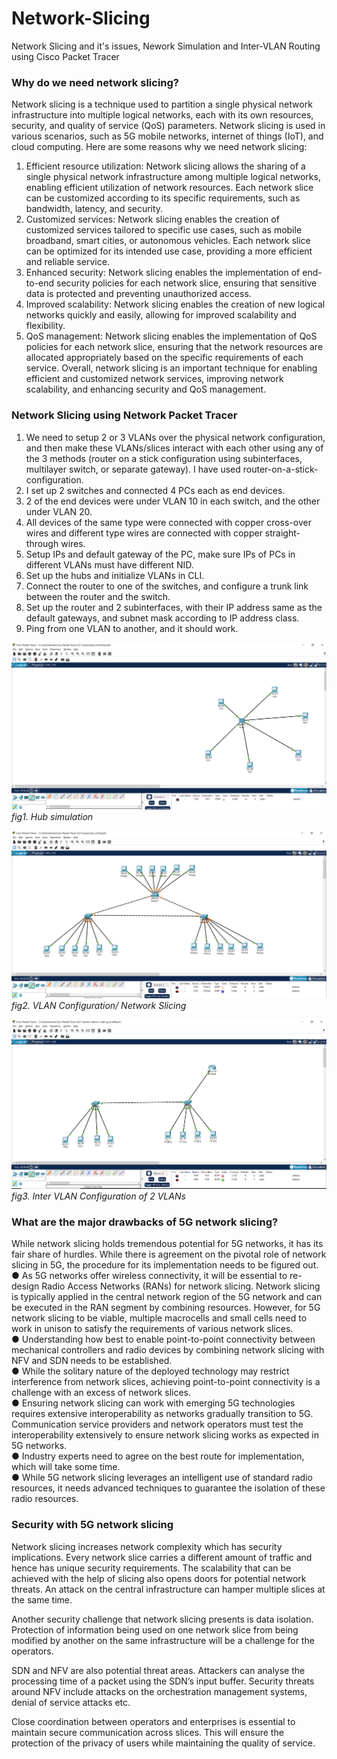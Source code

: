 # Network-Slicing
Network Slicing and it's issues, Nework Simulation and Inter-VLAN Routing using Cisco Packet Tracer 

### Why do we need network slicing?

Network slicing is a technique used to partition a single physical network infrastructure into multiple logical networks, each with its own resources, security, and quality of service (QoS) parameters. Network slicing is used in various scenarios, such as 5G mobile networks, internet of things (IoT), and cloud computing. Here are some reasons why we need network slicing:
1.	Efficient resource utilization: Network slicing allows the sharing of a single physical network infrastructure among multiple logical networks, enabling efficient utilization of network resources. Each network slice can be customized according to its specific requirements, such as bandwidth, latency, and security.
2.	Customized services: Network slicing enables the creation of customized services tailored to specific use cases, such as mobile broadband, smart cities, or autonomous vehicles. Each network slice can be optimized for its intended use case, providing a more efficient and reliable service.
3.	Enhanced security: Network slicing enables the implementation of end-to-end security policies for each network slice, ensuring that sensitive data is protected and preventing unauthorized access.
4.	Improved scalability: Network slicing enables the creation of new logical networks quickly and easily, allowing for improved scalability and flexibility.
5.	QoS management: Network slicing enables the implementation of QoS policies for each network slice, ensuring that the network resources are allocated appropriately based on the specific requirements of each service.
Overall, network slicing is an important technique for enabling efficient and customized network services, improving network scalability, and enhancing security and QoS management.

### Network Slicing using Network Packet Tracer

1.	We need to setup 2 or 3 VLANs over the physical network configuration, and then make these VLANs/slices interact with each other using any of the 3 methods (router on a stick configuration using subinterfaces, multilayer switch, or separate gateway). I have used router-on-a-stick-configuration.
2.	I set up 2 switches and connected 4 PCs each as end devices. 
3.	2 of the end devices were under VLAN 10 in each switch, and the other under VLAN 20.
4.	All devices of the same type were connected with copper cross-over wires and different type wires are connected with copper straight-through wires.
5.	Setup IPs and default gateway of the PC, make sure IPs of PCs in different VLANs must have different NID.
6.	Set up the hubs and initialize VLANs in CLI.
7.	Connect the router to one of the switches, and configure a trunk link between the router and the switch.
8.	Set up the router and 2 subinterfaces, with their IP address same as the default gateways, and subnet mask according to IP address class.
9.	Ping from one VLAN to another, and it should work.

![fig1](./images/fig1.png)
*fig1. Hub simulation*

![fig2](./images/fig2.png)
*fig2. VLAN Configuration/ Network Slicing*

![fig3](./images/fig3.png)
*fig3. Inter VLAN Configuration of 2 VLANs*

### What are the major drawbacks of 5G network slicing?
While network slicing holds tremendous potential for 5G networks, it has its fair share of hurdles. While there is agreement on the pivotal role of network slicing in 5G, the procedure for its implementation needs to be figured out.
●	As 5G networks offer wireless connectivity, it will be essential to re-design Radio Access Networks (RANs) for network slicing. Network slicing is typically applied in the central network region of the 5G network and can be executed in the RAN segment by combining resources. However, for 5G network slicing to be viable, multiple macrocells and small cells need to work in unison to satisfy the requirements of various network slices. <br>
●	Understanding how best to enable point-to-point connectivity between mechanical controllers and radio devices by combining network slicing with NFV and SDN needs to be established. <br>
●	While the solitary nature of the deployed technology may restrict interference from network slices, achieving point-to-point connectivity is a challenge with an excess of network slices. <br>
●	Ensuring network slicing can work with emerging 5G technologies requires extensive interoperability as networks gradually transition to 5G. Communication service providers and network operators must test the interoperability extensively to ensure network slicing works as expected in 5G networks. <br>
●	Industry experts need to agree on the best route for implementation, which will take some time. <br>
●	While 5G network slicing leverages an intelligent use of standard radio resources, it needs advanced techniques to guarantee the isolation of these radio resources. <br>

### Security with 5G network slicing
Network slicing increases network complexity which has security implications. Every network slice carries a different amount of traffic and hence has unique security requirements. The scalability that can be achieved with the help of slicing also opens doors for potential network threats. An attack on the central infrastructure can hamper multiple slices at the same time.

Another security challenge that network slicing presents is data isolation. Protection of information being used on one network slice from being modified by another on the same infrastructure will be a challenge for the operators.

SDN and NFV are also potential threat areas. Attackers can analyse the processing time of a packet using the SDN’s input buffer. Security threats around NFV include attacks on the orchestration management systems, denial of service attacks etc.

Close coordination between operators and enterprises is essential to maintain secure communication across slices. This will ensure the protection of the privacy of users while maintaining the quality of service.
